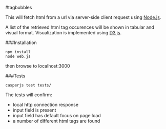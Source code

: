 #tagbubbles

This will fetch html from a url via server-side client request using
[Node.js](http://nodejs.org).

A list of the retrieved html tag occurences will be shown in tabular and visual format.
Visualization is implemented using [D3.js](http://d3js.org).

###Installation

```
npm install
node web.js
```

then browse to localhost:3000

###Tests
```
casperjs test tests/
```
The tests will confirm:
- local http connection response
- input field is present
- input field has default focus on page load
- a number of different html tags are found
